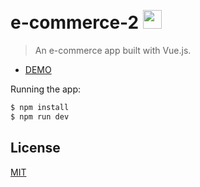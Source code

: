 # e-commerce-2 <img width="30px" style="padding-top: 15px" src="https://vuejs.org/images/logo.png">

> An e-commerce app built with Vue.js.

- [DEMO](http://prajesh.ecommerce.s3-website-ap-southeast-1.amazonaws.com/)

Running the app:

``` bash
$ npm install
$ npm run dev
```

## License

[MIT](http://opensource.org/licenses/MIT)